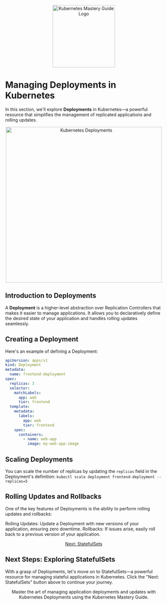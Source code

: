 <div align="center">
  <img src="path/to/your/logo.png" alt="Kubernetes Mastery Guide Logo" width="200">
</div>

# Managing Deployments in Kubernetes

In this section, we'll explore **Deployments** in Kubernetes—a powerful resource that simplifies the management of replicated applications and rolling updates.

<div align="center">
  <img src="path/to/deployments.png" alt="Kubernetes Deployments" width="500">
</div>

## Introduction to Deployments

A **Deployment** is a higher-level abstraction over Replication Controllers that makes it easier to manage applications. It allows you to declaratively define the desired state of your application and handles rolling updates seamlessly.

## Creating a Deployment

Here's an example of defining a Deployment:

```yaml
apiVersion: apps/v1
kind: Deployment
metadata:
  name: frontend-deployment
spec:
  replicas: 3
  selector:
    matchLabels:
      app: web
      tier: frontend
  template:
    metadata:
      labels:
        app: web
        tier: frontend
    spec:
      containers:
        - name: web-app
          image: my-web-app-image
```

## Scaling Deployments
You can scale the number of replicas by updating the `replicas` field in the Deployment's definition: `kubectl scale deployment frontend-deployment --replicas=5`

## Rolling Updates and Rollbacks
One of the key features of Deployments is the ability to perform rolling updates and rollbacks:

Rolling Updates: Update a Deployment with new versions of your application, ensuring zero downtime.
Rollbacks: If issues arise, easily roll back to a previous version of your application.

<div align="center">
  <a href="04-statefulsets.md" class="button">Next: StatefulSets</a>
</div>

## Next Steps: Exploring StatefulSets
With a grasp of Deployments, let's move on to StatefulSets—a powerful resource for managing stateful applications in Kubernetes. Click the "Next: StatefulSets" button above to continue your journey.

<div align="center">
  Master the art of managing application deployments and updates with Kubernetes Deployments using the Kubernetes Mastery Guide.
</div>


